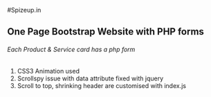 #Spizeup.in

## One Page Bootstrap Website with PHP forms

###### Each Product & Service card has a php form

1. CSS3 Animation used
2. Scrollspy issue with data attribute fixed with jquery
3. Scroll to top, shrinking header are customised with index.js
